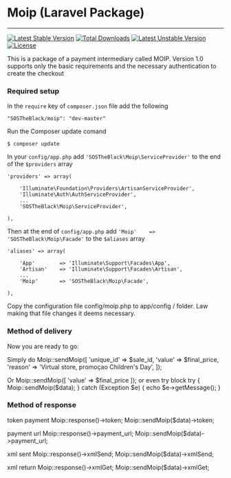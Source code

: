 # Moip (Laravel Package)
----------------------

[![Latest Stable Version](https://poser.pugx.org/SOSTheBlack/moip/v/stable.svg)](https://packagist.org/packages/SOSTheBlack/moip) [![Total Downloads](https://poser.pugx.org/SOSTheBlack/moip/downloads.svg)](https://packagist.org/packages/SOSTheBlack/moip) [![Latest Unstable Version](https://poser.pugx.org/SOSTheBlack/moip/v/unstable.svg)](https://packagist.org/packages/SOSTheBlack/moip) [![License](https://poser.pugx.org/SOSTheBlack/moip/license.svg)](https://packagist.org/packages/SOSTheBlack/moip)

This is a package of a payment intermediary called MOIP. 
Version 1.0 supports only the basic requirements and the necessary authentication to create the checkout

### Required setup

In the `require` key of `composer.json` file add the following

    "SOSTheBlack/moip": "dev-master"

Run the Composer update comand

    $ composer update

In your `config/app.php` add `'SOSTheBlack\Moip\ServiceProvider'` to the end of the `$providers` array

    'providers' => array(

        'Illuminate\Foundation\Providers\ArtisanServiceProvider',
        'Illuminate\Auth\AuthServiceProvider',
        ...
        'SOSTheBlack\Moip\ServiceProvider',

    ),

Then at the end of `config/app.php` add `'Moip'    => 'SOSTheBlack\Moip\Facade'` to the `$aliases` array

    'aliases' => array(

        'App'        => 'Illuminate\Support\Facades\App',
        'Artisan'    => 'Illuminate\Support\Facades\Artisan',
        ...
        'Moip'       => 'SOSTheBlack\Moip\Facade',

    ),

Copy the configuration file config/moip.php to app/config / folder. Law making that file changes it deems necessary.

### Method of delivery

Now you are ready to go:

Simply do
    Moip::sendMoip([
        'unique_id' => $sale_id,
        'value'     => $final_price,
        'reason'    => 'Virtual store, promoçao Children\'s Day',
    ]);

Or
    Moip::sendMoip([
        'value'     => $final_price
    ]);
or even try block
    try {
        Moip::sendMoip($data);
    } catch (Exception $e) {
        echo $e->getMessage();
    }

### Method of response

token payment
    Moip::response()->token;
    Moip::sendMoip($data)->token;

payment url
    Moip::response()->payment_url;
    Moip::sendMoip($data)->payment_url;

xml sent
    Moip::response()->xmlSend;
    Moip::sendMoip($data)->xmlSend;

xml return
    Moip::response()->xmlGet;
    Moip::sendMoip($data)->xmlGet;
